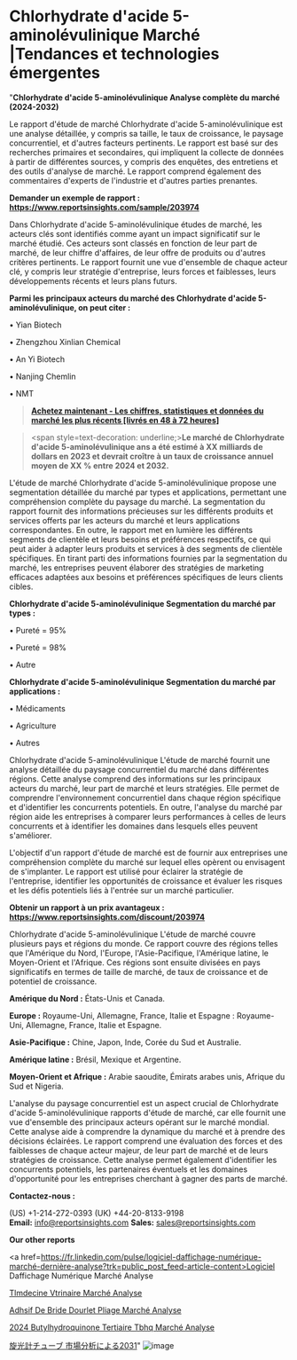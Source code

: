 # Chlorhydrate d'acide 5-aminolévulinique Marché |Tendances et technologies émergentes

"<strong>Chlorhydrate d'acide 5-aminolévulinique Analyse complète du marché (2024-2032)</strong>

Le rapport d'étude de marché Chlorhydrate d'acide 5-aminolévulinique est une analyse détaillée, y compris sa taille, le taux de croissance, le paysage concurrentiel, et d'autres facteurs pertinents. Le rapport est basé sur des recherches primaires et secondaires, qui impliquent la collecte de données à partir de différentes sources, y compris des enquêtes, des entretiens et des outils d'analyse de marché. Le rapport comprend également des commentaires d'experts de l'industrie et d'autres parties prenantes.

<strong>Demander un exemple de rapport : </strong><strong><a href=https://www.reportsinsights.com/sample/203974>https://www.reportsinsights.com/sample/203974</a></strong>

Dans Chlorhydrate d'acide 5-aminolévulinique études de marché, les acteurs clés sont identifiés comme ayant un impact significatif sur le marché étudié. Ces acteurs sont classés en fonction de leur part de marché, de leur chiffre d'affaires, de leur offre de produits ou d'autres critères pertinents. Le rapport fournit une vue d'ensemble de chaque acteur clé, y compris leur stratégie d'entreprise, leurs forces et faiblesses, leurs développements récents et leurs plans futurs.

<strong>Parmi les principaux acteurs du marché des Chlorhydrate d'acide 5-aminolévulinique, on peut citer :</strong>

• Yian Biotech

• Zhengzhou Xinlian Chemical

• An Yi Biotech

• Nanjing Chemlin

• NMT

<blockquote><a href=https://reportsinsights.com/buynow/203974><span style=text-decoration: underline;><strong>Achetez maintenant - Les chiffres, statistiques et données du marché les plus récents [livrés en 48 à 72 heures]</strong></span></a></blockquote>
<blockquote>
<div class=group w-full text-gray-800 dark:text-gray-100 border-b border-black/10 dark:border-gray-900/50 bg-gray-50 dark:bg-[#444654]>
<div class=flex p-4 gap-4 text-base md:gap-6 md:max-w-2xl lg:max-w-xl xl:max-w-3xl md:py-6 lg:px-0 m-auto>
<div class=relative flex flex-col w-[calc(100%-50px)] gap-1 md:gap-3 lg:w-[calc(100%-115px)]>
<div class=flex flex-grow flex-col gap-3>
<div class=min-h-[20px] flex flex-col items-start gap-4 whitespace-pre-wrap break-words>
<div class=result-streaming markdown prose w-full break-words dark:prose-invert light>

<span style=text-decoration: underline;><strong>Le marché de Chlorhydrate d'acide 5-aminolévulinique ans a été estimé à XX milliards de dollars en 2023 et devrait croître à un taux de croissance annuel moyen de XX % entre 2024 et 2032.</strong></span>

</div>
</div>
</div>
</div>
</div>
</div></blockquote>
L'étude de marché Chlorhydrate d'acide 5-aminolévulinique propose une segmentation détaillée du marché par types et applications, permettant une compréhension complète du paysage du marché. La segmentation du rapport fournit des informations précieuses sur les différents produits et services offerts par les acteurs du marché et leurs applications correspondantes. En outre, le rapport met en lumière les différents segments de clientèle et leurs besoins et préférences respectifs, ce qui peut aider à adapter leurs produits et services à des segments de clientèle spécifiques. En tirant parti des informations fournies par la segmentation du marché, les entreprises peuvent élaborer des stratégies de marketing efficaces adaptées aux besoins et préférences spécifiques de leurs clients cibles.

<strong>Chlorhydrate d'acide 5-aminolévulinique Segmentation du marché par types :</strong>

• Pureté = 95%

• Pureté = 98%

• Autre

<strong>Chlorhydrate d'acide 5-aminolévulinique Segmentation du marché par applications :</strong>

• Médicaments

• Agriculture

• Autres

Chlorhydrate d'acide 5-aminolévulinique L'étude de marché fournit une analyse détaillée du paysage concurrentiel du marché dans différentes régions. Cette analyse comprend des informations sur les principaux acteurs du marché, leur part de marché et leurs stratégies. Elle permet de comprendre l'environnement concurrentiel dans chaque région spécifique et d'identifier les concurrents potentiels. En outre, l'analyse du marché par région aide les entreprises à comparer leurs performances à celles de leurs concurrents et à identifier les domaines dans lesquels elles peuvent s'améliorer.

L'objectif d'un rapport d'étude de marché est de fournir aux entreprises une compréhension complète du marché sur lequel elles opèrent ou envisagent de s'implanter. Le rapport est utilisé pour éclairer la stratégie de l'entreprise, identifier les opportunités de croissance et évaluer les risques et les défis potentiels liés à l'entrée sur un marché particulier.

<strong>Obtenir un rapport à un prix avantageux : <a href=https://www.reportsinsights.com/discount/203974>https://www.reportsinsights.com/discount/203974</a></strong>

Chlorhydrate d'acide 5-aminolévulinique L'étude de marché couvre plusieurs pays et régions du monde. Ce rapport couvre des régions telles que l'Amérique du Nord, l'Europe, l'Asie-Pacifique, l'Amérique latine, le Moyen-Orient et l'Afrique. Ces régions sont ensuite divisées en pays significatifs en termes de taille de marché, de taux de croissance et de potentiel de croissance.

<strong>Amérique du Nord :</strong> États-Unis et Canada.

<strong>Europe :</strong> Royaume-Uni, Allemagne, France, Italie et Espagne : Royaume-Uni, Allemagne, France, Italie et Espagne.

<strong>Asie-Pacifique :</strong> Chine, Japon, Inde, Corée du Sud et Australie.

<strong>Amérique latine :</strong> Brésil, Mexique et Argentine.

<strong>Moyen-Orient et Afrique :</strong> Arabie saoudite, Émirats arabes unis, Afrique du Sud et Nigeria.

L'analyse du paysage concurrentiel est un aspect crucial de Chlorhydrate d'acide 5-aminolévulinique rapports d'étude de marché, car elle fournit une vue d'ensemble des principaux acteurs opérant sur le marché mondial. Cette analyse aide à comprendre la dynamique du marché et à prendre des décisions éclairées. Le rapport comprend une évaluation des forces et des faiblesses de chaque acteur majeur, de leur part de marché et de leurs stratégies de croissance. Cette analyse permet également d'identifier les concurrents potentiels, les partenaires éventuels et les domaines d'opportunité pour les entreprises cherchant à gagner des parts de marché.

<strong>Contactez-nous :</strong>

(US) +1-214-272-0393
(UK) +44-20-8133-9198
<strong>Email:</strong> <a>info@reportsinsights.com</a>
<strong>Sales:</strong> <a>sales@reportsinsights.com</a>

<strong>Our other reports</strong>

<a href=https://fr.linkedin.com/pulse/logiciel-daffichage-numérique-marché-dernière-analyse?trk=public_post_feed-article-content>Logiciel Daffichage Numérique Marché Analyse</a>

<a href=https://www.linkedin.com/pulse/t%C3%A9l%C3%A9m%C3%A9decine-v%C3%A9t%C3%A9rinaire-march%C3%A9-taille-part-perspectives-efuif/>Tlmdecine Vtrinaire Marché Analyse</a>

<a href=https://www.linkedin.com/pulse/adh%C3%A9sif-de-bride-dourlet-pliage-march%C3%A9domaines-agq4f/>Adhsif De Bride Dourlet Pliage Marché Analyse</a>

<a href=https://www.linkedin.com/pulse/2024-butylhydroquinone-tertiaire-tbhq-march%C3%A9-by29c/>2024 Butylhydroquinone Tertiaire Tbhq Marché Analyse</a>

<a href=https://www.linkedin.com/pulse/旋光計チューブ-市場見通し価値strategy2028-business-wisdom-research-24/>旋光計チューブ 市場分析による2031</a>"
![image](https://github.com/daminid12/RImarketexcellence/assets/158430485/19e1f4d6-bae9-4d5f-97a8-8084120d2742)
